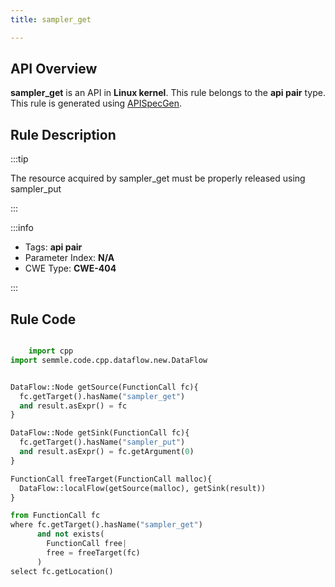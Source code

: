 ```yaml
---
title: sampler_get

---
```



## API Overview
**sampler_get** is an API in **Linux kernel**. This rule belongs to the **api pair** type. This rule is generated using [APISpecGen](../../tools/APISpecGen).
## Rule Description

:::tip

The resource acquired by sampler_get must be properly released using sampler_put

:::

:::info

- Tags: **api pair**
- Parameter Index: **N/A**
- CWE Type: **CWE-404**

:::

## Rule Code
```python

    import cpp
import semmle.code.cpp.dataflow.new.DataFlow


DataFlow::Node getSource(FunctionCall fc){
  fc.getTarget().hasName("sampler_get")
  and result.asExpr() = fc
}

DataFlow::Node getSink(FunctionCall fc){
  fc.getTarget().hasName("sampler_put")
  and result.asExpr() = fc.getArgument(0)
}

FunctionCall freeTarget(FunctionCall malloc){
  DataFlow::localFlow(getSource(malloc), getSink(result))
}

from FunctionCall fc
where fc.getTarget().hasName("sampler_get")
      and not exists(
        FunctionCall free| 
        free = freeTarget(fc)
      )
select fc.getLocation()

    
```